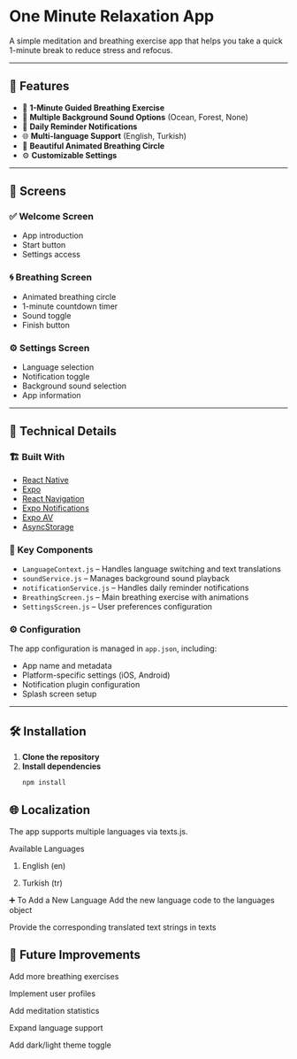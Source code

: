 # One Minute Relaxation App

A simple meditation and breathing exercise app that helps you take a quick 1-minute break to reduce stress and refocus.

---

## 🌟 Features

- 🧘 **1-Minute Guided Breathing Exercise**
- 🌊 **Multiple Background Sound Options** (Ocean, Forest, None)
- 🔔 **Daily Reminder Notifications**
- 🌐 **Multi-language Support** (English, Turkish)
- 🎨 **Beautiful Animated Breathing Circle**
- ⚙️ **Customizable Settings**

---

## 📱 Screens

### ✅ Welcome Screen

- App introduction
- Start button
- Settings access

### 🌀 Breathing Screen

- Animated breathing circle
- 1-minute countdown timer
- Sound toggle
- Finish button

### ⚙️ Settings Screen

- Language selection
- Notification toggle
- Background sound selection
- App information

---

## 🔧 Technical Details

### 🏗 Built With

- [React Native](https://reactnative.dev/)
- [Expo](https://expo.dev/)
- [React Navigation](https://reactnavigation.org/)
- [Expo Notifications](https://docs.expo.dev/versions/latest/sdk/notifications/)
- [Expo AV](https://docs.expo.dev/versions/latest/sdk/av/)
- [AsyncStorage](https://react-native-async-storage.github.io/async-storage/)

### 📁 Key Components

- `LanguageContext.js` – Handles language switching and text translations
- `soundService.js` – Manages background sound playback
- `notificationService.js` – Handles daily reminder notifications
- `BreathingScreen.js` – Main breathing exercise with animations
- `SettingsScreen.js` – User preferences configuration

### ⚙️ Configuration

The app configuration is managed in `app.json`, including:

- App name and metadata
- Platform-specific settings (iOS, Android)
- Notification plugin configuration
- Splash screen setup

---

## 🛠 Installation

1. **Clone the repository**
2. **Install dependencies**
   ```bash
   npm install
   ```

## 🌐 Localization

The app supports multiple languages via texts.js.

Available Languages

1. English (en)

2. Turkish (tr)

➕ To Add a New Language
Add the new language code to the languages object

Provide the corresponding translated text strings in texts

## 🚀 Future Improvements

Add more breathing exercises

Implement user profiles

Add meditation statistics

Expand language support

Add dark/light theme toggle
